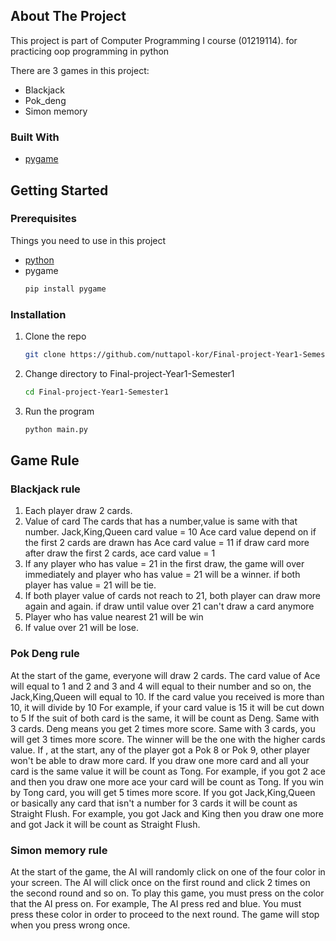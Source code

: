 ## About The Project

This project is part of Computer Programming I course (01219114). 
for practicing oop programming in python

There are 3 games in this project:
* Blackjack
* Pok_deng
* Simon memory

### Built With
* [pygame](https://www.pygame.org/)

## Getting Started

### Prerequisites
Things you need to use in this project
* [python](https://www.python.org/)
* pygame
    ```bash
    pip install pygame
    ```
### Installation

1. Clone the repo
    ```bash
    git clone https://github.com/nuttapol-kor/Final-project-Year1-Semester1.git
    ```
2. Change directory to Final-project-Year1-Semester1
    ```bash
    cd Final-project-Year1-Semester1
    ```
3. Run the program
    ```bash
    python main.py
    ```

## Game Rule

### Blackjack rule
1. Each player draw 2 cards.
2. Value of card
The cards that has a number,value is same with that number.
Jack,King,Queen card value = 10
Ace card value depend on if the first 2 cards are drawn has Ace card value = 11
if draw card more after draw the first 2 cards, ace card value = 1
3. If any player who has value = 21 in the first draw, the game will over immediately and 
player who has value = 21 will be a winner. if both player has value = 21 will be tie.
4. If both player value of cards not reach to 21, both player can draw more again and again.
if draw until value over 21 can't draw a card anymore
5. Player who has value nearest 21 will be win
6. If value over 21 will be lose.

### Pok Deng rule
At the start of the game, everyone will draw 2 cards.
The card value of Ace will equal to 1 and 2 and 3 and 4 will equal to their number and so on,
the Jack,King,Queen will equal to 10.
If the card value you received is more than 10, it will divide by 10
For example, if your card value is 15 it will be cut down to 5
If the suit of both card is the same, it will be count as Deng. Same with 3 cards.
Deng means you get 2 times more score.
Same with 3 cards, you will get 3 times more score.
The winner will be the one with the higher cards value.
If , at the start, any of the player got a Pok 8 or Pok 9, other player won't be able to draw more card.
If you draw one more card and all your card is the same value it will be count as Tong.
For example, if you got 2 ace and then you draw one more ace your card will be count as Tong.
If you win by Tong card, you will get 5 times more score.
If you got Jack,King,Queen or basically any card that isn't a number for 3 cards it will be count as Straight Flush.
For example, you got Jack and King then you draw one more and got Jack it will be count as Straight Flush.

### Simon memory rule
At the start of the game, the AI will randomly click on one of the four color in your screen.
The AI will click once on the first round and click 2 times on the second round and so on.
To play this game, you must press on the color that the AI press on.
For example, The AI press red and blue. You must press these color in order to proceed to the next round.
The game will stop when you press wrong once.